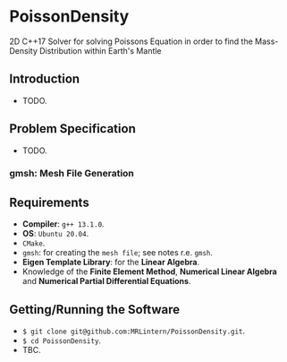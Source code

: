 # PoissonDensity
2D C++17 Solver for solving Poissons Equation in order to find the Mass-Density Distribution within Earth's Mantle

## Introduction
* TODO.

## Problem Specification
* TODO.

### gmsh: Mesh File Generation

## Requirements
* __Compiler__: `g++ 13.1.0`.
* __OS__: `Ubuntu 20.04`.
* `CMake`.
* `gmsh`: for creating the `mesh file`; see notes r.e. `gmsh`.
* __Eigen Template Library__: for the __Linear Algebra__.
* Knowledge of the __Finite Element Method__, __Numerical Linear Algebra__ and __Numerical Partial Differential Equations__.

## Getting/Running the Software
* `$ git clone git@github.com:MRLintern/PoissonDensity.git`.
* `$ cd PoissonDensity`.
* TBC.
